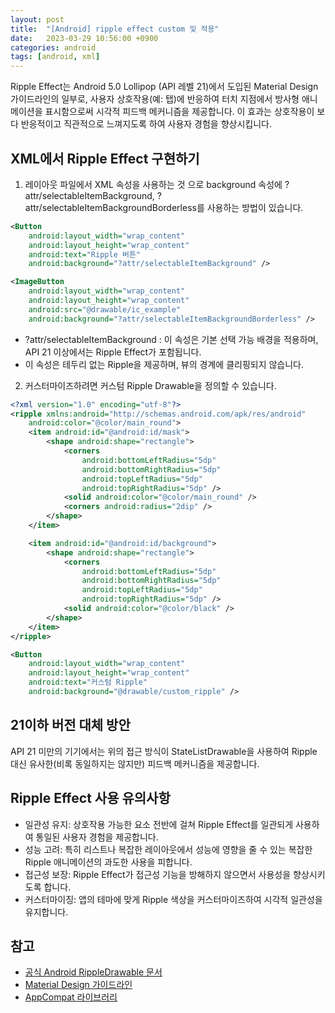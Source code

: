 ```yaml
---
layout: post
title:  "[Android] ripple effect custom 및 적용"
date:   2023-03-29 10:56:00 +0900
categories: android
tags: [android, xml]
---
```


Ripple Effect는 Android 5.0 Lollipop (API 레벨 21)에서 도입된 Material Design 가이드라인의 일부로, 사용자 상호작용(예: 탭)에 반응하여 터치 지점에서 방사형 애니메이션을 표시함으로써 시각적 피드백 메커니즘을 제공합니다. 이 효과는 상호작용이 보다 반응적이고 직관적으로 느껴지도록 하여 사용자 경험을 향상시킵니다.

## XML에서 Ripple Effect 구현하기
1. 레이아웃 파일에서 XML 속성을 사용하는 것 으로 background 속성에 ?attr/selectableItemBackground, ?attr/selectableItemBackgroundBorderless를 사용하는 방법이 있습니다.
```xml
<Button
    android:layout_width="wrap_content"
    android:layout_height="wrap_content"
    android:text="Ripple 버튼"
    android:background="?attr/selectableItemBackground" />

<ImageButton
    android:layout_width="wrap_content"
    android:layout_height="wrap_content"
    android:src="@drawable/ic_example"
    android:background="?attr/selectableItemBackgroundBorderless" />
```
- ?attr/selectableItemBackground : 이 속성은 기본 선택 가능 배경을 적용하며, API 21 이상에서는 Ripple Effect가 포함됩니다.
- 이 속성은 테두리 없는 Ripple을 제공하며, 뷰의 경계에 클리핑되지 않습니다.

2. 커스터마이즈하려면 커스텀 Ripple Drawable을 정의할 수 있습니다.
```xml
<?xml version="1.0" encoding="utf-8"?>
<ripple xmlns:android="http://schemas.android.com/apk/res/android"
    android:color="@color/main_round">
    <item android:id="@android:id/mask">
        <shape android:shape="rectangle">
            <corners
                android:bottomLeftRadius="5dp"
                android:bottomRightRadius="5dp"
                android:topLeftRadius="5dp"
                android:topRightRadius="5dp" />
            <solid android:color="@color/main_round" />
            <corners android:radius="2dip" />
        </shape>
    </item>

    <item android:id="@android:id/background">
        <shape android:shape="rectangle">
            <corners
                android:bottomLeftRadius="5dp"
                android:bottomRightRadius="5dp"
                android:topLeftRadius="5dp"
                android:topRightRadius="5dp" />
            <solid android:color="@color/black" />
        </shape>
    </item>
</ripple>

<Button
    android:layout_width="wrap_content"
    android:layout_height="wrap_content"
    android:text="커스텀 Ripple"
    android:background="@drawable/custom_ripple" />
```

## 21이하 버전 대체 방안
API 21 미만의 기기에서는 위의 접근 방식이 StateListDrawable을 사용하여 Ripple 대신 유사한(비록 동일하지는 않지만) 피드백 메커니즘을 제공합니다.

## Ripple Effect 사용 유의사항
- 일관성 유지: 상호작용 가능한 요소 전반에 걸쳐 Ripple Effect를 일관되게 사용하여 통일된 사용자 경험을 제공합니다.
- 성능 고려: 특히 리스트나 복잡한 레이아웃에서 성능에 영향을 줄 수 있는 복잡한 Ripple 애니메이션의 과도한 사용을 피합니다.
- 접근성 보장: Ripple Effect가 접근성 기능을 방해하지 않으면서 사용성을 향상시키도록 합니다.
- 커스터마이징: 앱의 테마에 맞게 Ripple 색상을 커스터마이즈하여 시각적 일관성을 유지합니다.


## 참고
- [공식 Android RippleDrawable 문서](https://developer.android.com/reference/android/graphics/drawable/RippleDrawable)
- [Material Design 가이드라인]()
- [AppCompat 라이브러리](https://developer.android.com/jetpack/androidx/releases/appcompat?hl=ko)